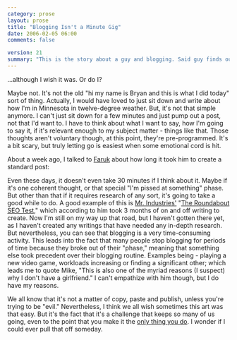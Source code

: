 ```yaml
---
category: prose
layout: prose
title: "Blogging Isn't a Minute Gig"
date: 2006-02-05 06:00
comments: false

version: 21
summary: "This is the story about a guy and blogging. Said guy finds out that blogging isn't something that can be done quickly, at least not anymore. Does blogging have to take so much time per entry? He tries to find that out."
---
```


...although I wish it was. Or do I?

Maybe not. It's not the old "hi my name is Bryan and this is what I did today" sort of thing. Actually, I would have loved to just sit down and write about how I'm in Minnesota in twelve-degree weather. But, it's not that simple anymore. I can't just sit down for a few minutes and just pump out a post, not that I'd want to. I have to think about what I want to say, how I'm going to say it, if it's relevant enough to my subject matter - things like that. Those thoughts aren't voluntary though, at this point, they're pre-programmed. It's a bit scary, but truly letting go is easiest when some emotional cord is hit.

About a week ago, I talked to [Faruk][1] about how long it took him to create a standard post:

<dialog>
<dt>Bryan</dt>
<dd>How long does it take you to write?</dd>
<dt>Faruk</dt>
<dd>hmm, depends</dd>
<dt>Faruk</dt>
<dd>an article like my Newsvine: Organic web article is generally 2~ hours</dd>
<dt>Faruk</dt>
<dd>more if I feel my writing hasn't been consistent enough</dd>
<dt>Bryan</dt>
<dd>I see.</dd>
<dt>Bryan</dt>
<dd>Wow. Some of mine take about 30 minutes. Maybe that's too quick?</dd>
<dt>Faruk</dt>
<dd>my log posts are usually around half an hour to an hour</dd>
<dt>Faruk</dt>
<dd>I tend to get sidetracked a lot, too.</dd>
</dialog>

Even these days, it doesn't even take 30 minutes if I think about it. Maybe if it's one coherent thought, or that special "I'm pissed at something" phase. But other than that if it requires research of any sort, it's going to take a good while to do. A good example of this is [Mr. Industries'][2] "[The Roundabout SEO Test][3]," which according to him took 3 months of on and off writing to create. Now I'm still on my way up that road, but I haven't gotten there yet, as I haven't created any writings that have needed any in-depth research. But nevertheless, you can see that blogging is a very time-consuming activity. This leads into the fact that many people stop blogging for periods of time because they broke out of their "phase," meaning that something else took precedent over their blogging routine. Examples being - playing a new video game, workloads increasing or finding a significant other; which leads me to quote Mike, "This is also one of the myriad reasons (I suspect) why I don't have a girlfriend." I can't empathize with him though, but I do have my reasons.

We all know that it's not a matter of copy, paste and publish, unless you're trying to be "evil." Nevertheless, I think we all wish sometimes this art was that easy. But it's the fact that it's a challenge that keeps so many of us going, even to the point that you make it the [only thing you do][4]. I wonder if I could ever pull that off someday.

[1]: http://kurafire.net/
[2]: http://mikeindustries.com/
[3]: http://www.mikeindustries.com/blog/archive/2006/01/the-roundabout-seo-test
[4]: http://kottke.org/05/02/kottke-micropatron
